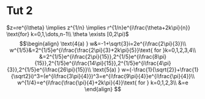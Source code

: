 # Tut 2

$z=re^{i\theta} \implies z^{1/n} \implies r^{1/n}e^{i\frac{\theta+2k\pi}{n}} \text{for} k=0,1,\dots,n-1\\
\theta \exists [0,2\pi)$
$$\begin{align}
\text{4(a)  } w&=-1+\sqrt{3}i=2e^{i\frac{2\pi}{3}}\\
w^{1/5}&=2^{1/5}e^{i\frac{\frac{2\pi}{3}+2k\pi}{5}}\text{  for }k=0,1,2,3,4\\
&=2^{1/5}e^{i\frac{2\pi}{15}},2^{1/5}e^{i\frac{8\pi}{15}},2^{1/5}e^{i\frac{14\pi}{15}},2^{1/5}e^{i\frac{4\pi}{3}},2^{1/5}e^{i\frac{26\pi}{15}}\\
\text{5(a)   } w=(-\frac{1}{\sqrt{2}}+\frac{1}{\sqrt2}i)^3=(e^{i\frac{3\pi}{4}})^3=e^{i\frac{9\pi}{4}}e^{i\frac{\pi}{4}}\\
w^{1/4}=e^{i\frac{\frac{\pi}{4}+2k\pi}{4}}\text{ for  } k=0,1,2,3\\
&=e
\end{align}
    $$